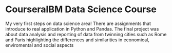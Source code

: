 # CourseraIBM Data Science Course

My very first steps on data science area! There are assignments that introduce to real application in Python and Pandas.
The final project was about data analysis and reporting of data from twinning cities such as Rome and Paris highlighting the differences and similarities in economical, enviromental and social aspects
